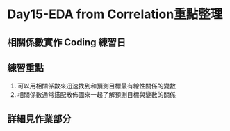 # Day15-EDA from Correlation重點整理
## 相關係數實作 Coding 練習日
## 練習重點
1. 可以用相關係數來迅速找到和預測目標最有線性關係的變數 
2. 相關係數通常搭配散佈圖來一起了解預測目標與變數的關係

## 詳細見作業部分